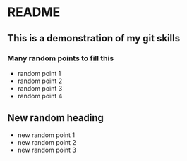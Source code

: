 # README

## This is a demonstration of my git skills

### Many random points to fill this
* random point 1
* random point 2
* random point 3
* random point 4

##  New random heading
* new random point 1
* new random point 2
* new random point 3